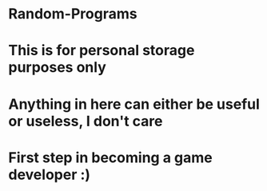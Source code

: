 # Random-Programs
# This is for personal storage purposes only
# Anything in here can either be useful or useless, I don't care 
# First step in becoming a game developer :)
